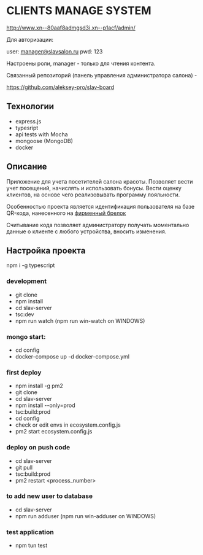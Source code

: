 # CLIENTS MANAGE SYSTEM 

http://www.xn--80aaf8admgsd3i.xn--p1acf/admin/

Для авторизации:

user: manager@slavsalon.ru pwd: 123

Настроены роли, manager - только для чтения контента.

Связанный репозиторий (панель управления администратора салона) - 

https://github.com/aleksey-pro/slav-board

## Технологии

- express.js
- typesript
- api tests with Mocha
- mongoose (MongoDB)
- docker

## Описание

Приложение для учета посетителей салона красоты. Позволяет 
вести учет посещений, начислять и использовать бонусы. Вести оценку клиентов, на основе чего реализовывать программу лояльности.

Особенностью проекта является идентификация пользователя на базе QR-кода, нанесенного на [фирменный брелок](https://i.postimg.cc/kXz3QpzY/U2-Ft-I2l-LOH0.jpg) 

Считывание кода позволяет администратору получать моментально данные о клиенте с любого устройства, вносить изменения.

## Настройка проекта

npm i -g typescript

### development
 - git clone
 - npm install
 - cd slav-server
 - tsc:dev
 - npm run watch (npm run win-watch on WINDOWS)

### mongo start:
- cd config
- docker-compose up -d docker-compose.yml

### first deploy
 - npm install -g pm2
 - git clone
 - cd slav-server
 - npm install --only=prod
 - tsc:build:prod
 - cd config
 - check or edit envs in ecosystem.config.js
 - pm2 start ecosystem.config.js

### deploy on push code
 - cd slav-server
 - git pull
 - tsc:build:prod
 - pm2 restart <process_number>

### to add new user to database
  - cd slav-server
  - npm run adduser (npm run win-adduser on WINDOWS)

### test application
 - npm tun test
